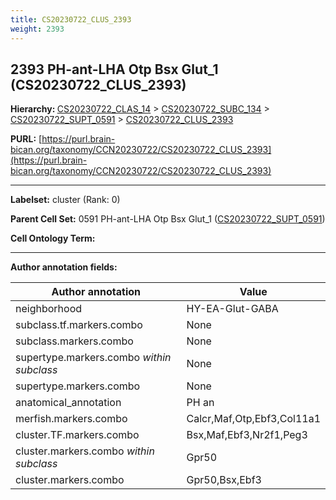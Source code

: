 ```yaml
---
title: CS20230722_CLUS_2393
weight: 2393
---
```

## 2393 PH-ant-LHA Otp Bsx Glut_1 (CS20230722_CLUS_2393)
<b>Hierarchy: </b>
[CS20230722_CLAS_14](../CS20230722_CLAS_14) >
[CS20230722_SUBC_134](../CS20230722_SUBC_134) >
[CS20230722_SUPT_0591](../CS20230722_SUPT_0591) >
[CS20230722_CLUS_2393](../CS20230722_CLUS_2393)

**PURL:** [https://purl.brain-bican.org/taxonomy/CCN20230722/CS20230722_CLUS_2393](https://purl.brain-bican.org/taxonomy/CCN20230722/CS20230722_CLUS_2393)

---


**Labelset:** cluster (Rank: 0)

**Parent Cell Set:** 0591 PH-ant-LHA Otp Bsx Glut_1 ([CS20230722_SUPT_0591](../CS20230722_SUPT_0591))



**Cell Ontology Term:** 

[MARKER GENES.]: #


---

[TRANSFERRED ANNOTATIONS.]: #


[AUTHOR ANNOTATION FIELDS.]: #


**Author annotation fields:**

| Author annotation | Value |
|-------------------|-------|
|neighborhood|HY-EA-Glut-GABA|
|subclass.tf.markers.combo|None|
|subclass.markers.combo|None|
|supertype.markers.combo _within subclass_|None|
|supertype.markers.combo|None|
|anatomical_annotation|PH an|
|merfish.markers.combo|Calcr,Maf,Otp,Ebf3,Col11a1|
|cluster.TF.markers.combo|Bsx,Maf,Ebf3,Nr2f1,Peg3|
|cluster.markers.combo _within subclass_|Gpr50|
|cluster.markers.combo|Gpr50,Bsx,Ebf3|
